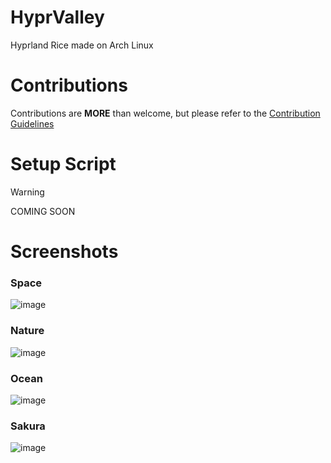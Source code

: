 # HyprValley
Hyprland Rice made on Arch Linux

# Contributions
Contributions are **MORE** than welcome, but please refer to the [Contribution Guidelines](https://github.com/AdiKsOnDev/YouTranslate/blob/main/docs/CONTRIBUTING.md)

# Setup Script
>[!WARNING]
>COMING SOON

# Screenshots
### Space
![image](https://github.com/AdiKsOnDev/HyprValley/assets/80326762/93be8d91-9f4b-416f-b622-d4719de4a926)

### Nature
![image](https://github.com/AdiKsOnDev/HyprValley/assets/80326762/11d06e28-f7b3-4cf1-98e9-a233a3c2d0f7)

### Ocean
![image](https://github.com/AdiKsOnDev/HyprValley/assets/80326762/6c45a90d-fd4d-419e-98da-52aa73ac4f01)

### Sakura
![image](https://github.com/AdiKsOnDev/HyprValley/assets/80326762/84a2f0b1-a922-413f-b7c8-c03e56d83458)
